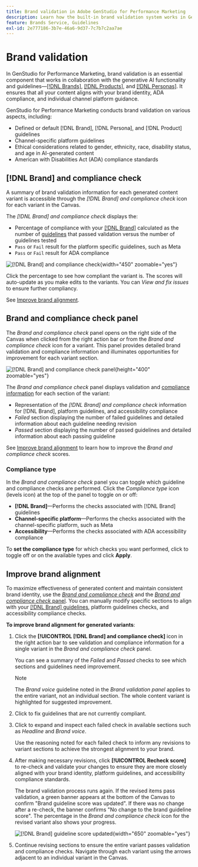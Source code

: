 ```yaml
---
title: Brand validation in Adobe GenStudio for Performance Marketing
description: Learn how the built-in brand validation system works in GenStudio for Performance Marketing.
feature: Brands Service, Guidelines
exl-id: 2e777186-3b7e-46a6-9d37-7c7b7c2aa7ae
---
```

# Brand validation

In GenStudio for Performance Marketing, brand validation is an essential component that works in collaboration with the generative AI functionality and guidelines—[[!DNL Brands]](/help/user-guide/guidelines/brands.md), [[!DNL Products]](/help/user-guide/guidelines/products.md), and [[!DNL Personas]](/help/user-guide/guidelines/personas.md). It ensures that all your content aligns with your brand identity, ADA compliance, and individual channel platform guidance.

GenStudio for Performance Marketing conducts brand validation on various aspects, including:

* Defined or default [!DNL Brand], [!DNL Persona], and [!DNL Product] guidelines
* Channel-specific platform guidelines
* Ethical considerations related to gender, ethnicity, race, disability status, and age in AI-generated content
* American with Disabilities Act (ADA) compliance standards

## [!DNL Brand] and compliance check

A summary of brand validation information for each generated content variant is accessible through the _[!DNL Brand] and compliance check_ icon for each variant in the Canvas.

The _[!DNL Brand] and compliance check_ displays the:

* Percentage of compliance with your [[!DNL Brand]](brands.md) calculated as the number of [guidelines](overview.md) that passed validation versus the number of guidelines tested
* `Pass` or `Fail` result for the platform specific guidelines, such as Meta
* `Pass` or `Fail` result for ADA compliance

![[!DNL Brand] and compliance check](/help/assets/brand-compliance-check.png){width="450" zoomable="yes"}

Click the percentage to see how compliant the variant is. The scores will auto-update as you make edits to the variants. You can _View and fix issues_ to ensure further compliancy.

See [Improve brand alignment](#improve-brand-alignment).

## Brand and compliance check panel

The _Brand and compliance check_ panel opens on the right side of the Canvas when clicked from the right action bar _or_ from the _Brand and compliance check_ icon for a variant. This panel provides detailed brand validation and compliance information and illuminates opportunities for improvement for each variant section.

![[!DNL Brand] and compliance check panel](/help/assets/brand-validation-compliance.png){height="400" zoomable="yes"}

The _Brand and compliance check_ panel displays validation and [compliance information](/help/user-guide/guidelines/overview.md#compliance) for each section of the variant:

* Representation of the _[!DNL Brand] and compliance check_ information for [!DNL Brand], platform guidelines, and accessibility compliance
* _Failed_ section displaying the number of failed guidelines and detailed information about each guideline needing revision
* _Passed_ section displaying the number of passed guidelines and detailed information about each passing guideline

See [Improve brand alignment](#improve-brand-alignment) to learn how to improve the _Brand and compliance check_ scores.

### Compliance type

In the _Brand and compliance check_ panel you can toggle which guideline and compliance checks are performed. Click the _Compliance type_ icon (levels icon) at the top of the panel to toggle on or off:

* **[!DNL Brand]**—Performs the checks associated with [!DNL Brand] guidelines
* **Channel-specific platform**—Performs the checks associated with the channel-specific platform, such as Meta
* **Accessibility**—Performs the checks associated with ADA accessibility compliance

To **set the compliance type** for which checks you want performed, click to toggle off or on the available types and click **Apply**.

## Improve brand alignment

To maximize effectiveness of generated content and maintain consistent brand identity, use the [_Brand and compliance check_](#brand-and-compliance-check) and the [_Brand and compliance check_ panel](#brand-and-compliance-check-panel). You can manually modify specific sections to align with your [[!DNL Brand] guidelines](brands.md), platform guidelines checks, and accessibility compliance checks.

**To improve brand alignment for generated variants**:

1. Click the **[!UICONTROL [!DNL Brand] and compliance check]** icon in the right action bar to see validation and compliance information for a single variant in the _Brand and compliance check_ panel.

   You can see a summary of the _Failed_ and _Passed_ checks to see which sections and guidelines need improvement.

   >[!NOTE]
   >
   > The _Brand voice_ guideline noted in the _Brand validation panel_ applies to the entire variant, not an individual section. The whole content variant is highlighted for suggested improvement.

1. Click to fix guidelines that are not currently compliant.
1. Click to expand and inspect each failed check in available sections such as _Headline_ and _Brand voice_.

   Use the reasoning noted for each failed check to inform any revisions to variant sections to achieve the strongest alignment to your brand.

1. After making necessary revisions, click **[!UICONTROL Recheck score]** to re-check and validate your changes to ensure they are more closely aligned with your brand identity, platform guidelines, and accessibility compliance standards.

   The brand validation process runs again. If the revised items pass validation, a green banner appears at the bottom of the Canvas to confirm "Brand guideline score was updated". If there was no change after a re-check, the banner confirms "No change to the brand guideline score". The percentage in the _Brand and compliance check_ icon for the revised variant also shows your progress.

   ![[!DNL Brand] guideline score updated](/help/assets/score-updated.png){width="650" zoomable="yes"}

1. Continue revising sections to ensure the entire variant passes validation and compliance checks. Navigate through each variant using the arrows adjacent to an individual variant in the Canvas.

